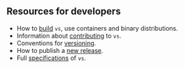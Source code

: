 ## Resources for developers

- How to [build](./building.md) `vs`, use containers and binary distributions.
- Information about [contributing](./contributing.md) to `vs`.
- Conventions for [versioning](./versioning.md).
- How to publish a [new release](./releasing.md).
- Full [specifications](../full-specs/index.md) of `vs`.
